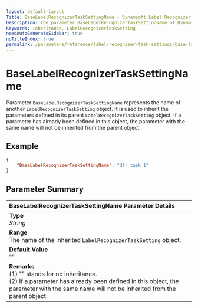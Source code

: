```yaml
---
layout: default-layout
Title: BaseLabelRecognizerTaskSettingName - Dynamsoft Label Recognizer Parameters
Description: The parameter BaseLabelRecognizerTaskSettingName of Dynamsoft Label Recognizer defines the name of the inherited LabelRecognizerTaskSetting object.
Keywords: inheritance, LabelRecognizerTaskSetting
needAutoGenerateSidebar: true
noTitleIndex: true
permalink: /parameters/reference/label-recognizer-task-settings/base-label-recognizer-task-setting-name.html
---
```


# BaseLabelRecognizerTaskSettingName

Parameter `BaseLabelRecognizerTaskSettingName` represents the name of another `LabelRecognizerTaskSetting` object. It is used to inherit the parameters defined in its parent `LabelRecognizerTaskSetting` object. If a parameter has already been defined in this object, the parameter with the same name will not be inherited from the parent object.

## Example

```json
{
    "BaseLabelRecognizerTaskSettingName": "dlr_task_1"
}
```

## Parameter Summary

| BaseLabelRecognizerTaskSettingName Parameter Details |
| :----------------------------------- |
| **Type**<br>*String* |
| **Range**<br>The name of the inherited `LabelRecognizerTaskSetting` object. |
| **Default Value**<br>"" |
| **Remarks**<br>(1) "" stands for no inheritance.<br>(2) If a parameter has already been defined in this object, the parameter with the same name will not be inherited from the parent object.|
